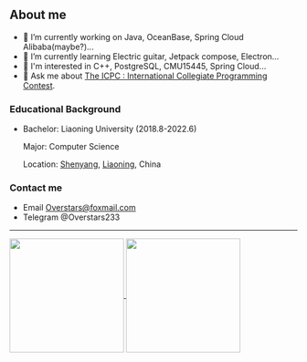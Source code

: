 ## About me

- 🔭 I’m currently working on Java, OceanBase, Spring Cloud Alibaba(maybe?)...
- 🌱 I’m currently learning Electric guitar, Jetpack compose, Electron...
- 🤩 I'm interested in C++, PostgreSQL, CMU15445, Spring Cloud...
- 💬 Ask me about [The ICPC : International Collegiate Programming Contest](https://icpc.global/).

<!--
**Overstars/Overstars** is a ✨ _special_ ✨ repository because its `README.md` (this file) appears on your GitHub profile.

Here are some ideas to get you started:

- 🔭 I’m currently working on ...
- 🌱 I’m currently learning ...
- 👯 I’m looking to collaborate on ...
- 🤔 I’m looking for help with ...
- 💬 Ask me about ...
- 📫 How to reach me: ...
- 😄 Pronouns: ...
- ⚡ Fun fact: ...
-->

### Educational Background

- Bachelor: Liaoning University (2018.8-2022.6)

  Major: Computer Science

  Location: [ Shenyang](https://en.wikipedia.org/wiki/Shenyang), [Liaoning](https://en.wikipedia.org/wiki/Liaoning), China

### Contact me

- Email [Overstars@foxmail.com](mailto:Overstars@foxmail.com)
- Telegram @Overstars233

---

<a href="https://github.com/anuraghazra/github-readme-stats">
  <img height=200 align="center" src="https://github-readme-stats.vercel.app/api?username=Overstars&show_icons=true&theme=radical" />
</a>
<a href="https://github.com/anuraghazra/convoychat">
  <img height=200 align="center" src="https://github-readme-stats.vercel.app/api/top-langs?username=Overstars&langs_count=10&theme=radical&layout=compact&card_width=320" />
</a>

